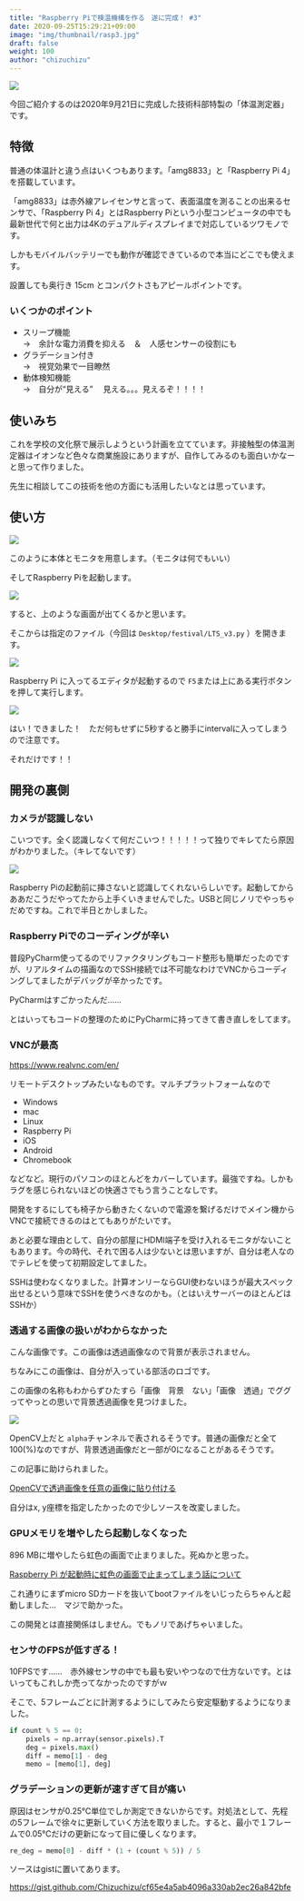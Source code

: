 ```yaml
---
title: "Raspberry Piで検温機構を作る　遂に完成！ #3"
date: 2020-09-25T15:29:21+09:00
image: "img/thumbnail/rasp3.jpg"
draft: false
weight: 100
author: "chizuchizu"
---
```




![](/img/raspberry/16.jpg)

今回ご紹介するのは2020年9月21日に完成した技術科部特製の「体温測定器」です。

## 特徴

普通の体温計と違う点はいくつもあります。「amg8833」と「Raspberry Pi 4」を搭載しています。

「amg8833」は赤外線アレイセンサと言って、表面温度を測ることの出来るセンサで、「Raspberry Pi 4」とはRaspberry Piという小型コンピュータの中でも最新世代で何と出力は4Kのデュアルディスプレイまで対応しているツワモノです。

しかもモバイルバッテリーでも動作が確認できているので本当にどこでも使えます。

設置しても奥行き 15cm とコンパクトさもアピールポイントです。



### いくつかのポイント

- スリープ機能　\
  →　余計な電力消費を抑える　＆　人感センサーの役割にも
- グラデーション付き\
  →　視覚効果で一目瞭然
- 動体検知機能  \
  →　自分が“見える”　 見える。。。見えるぞ！！！！

## 使いみち

これを学校の文化祭で展示しようという計画を立てています。非接触型の体温測定器はイオンなど色々な商業施設にありますが、自作してみるのも面白いかなーと思って作りました。

先生に相談してこの技術を他の方面にも活用したいなとは思っています。

## 使い方

![](/img/raspberry/17.jpg)

このように本体とモニタを用意します。（モニタは何でもいい）

そしてRaspberry Piを起動します。

![](/img/raspberry/18.png)

すると、上のような画面が出てくるかと思います。

そこからは指定のファイル（今回は `Desktop/festival/LTS_v3.py` ）を開きます。

![](/img/raspberry/19.png)

Raspberry Pi に入ってるエディタが起動するので `F5`または上にある実行ボタンを押して実行します。

![](/img/raspberry/20.png)

はい！できました！　ただ何もせずに5秒すると勝手にintervalに入ってしまうので注意です。

それだけです！！



## 開発の裏側

### カメラが認識しない

こいつです。全く認識しなくて何だこいつ！！！！！って独りでキレてたら原因がわかりました。（キレてないです）

![](/img/raspberry/19.jpg)

Raspberry Piの起動前に挿さないと認識してくれないらしいです。起動してからああだこうだやってたから上手くいきませんでした。USBと同じノリでやっちゃだめですね。これで半日とかしました。

### Raspberry Piでのコーディングが辛い

普段PyCharm使ってるのでリファクタリングもコード整形も簡単だったのですが、リアルタイムの描画なのでSSH接続では不可能なわけでVNCからコーディングしてましたがデバッグが辛かったです。

PyCharmはすごかったんだ……

とはいってもコードの整理のためにPyCharmに持ってきて書き直しをしてます。

### VNCが最高

https://www.realvnc.com/en/

リモートデスクトップみたいなものです。マルチプラットフォームなので

- Windows
- mac
- Linux
- Raspberry Pi
- iOS
- Android
- Chromebook

などなど。現行のパソコンのほとんどをカバーしています。最強ですね。しかもラグを感じられないほどの快適さでもう言うことなしです。

開発をするにしても椅子から動きたくないので電源を繋げるだけでメイン機からVNCで接続できるのはとてもありがたいです。

あと必要な理由として、自分の部屋にHDMI端子を受け入れるモニタがないこともあります。今の時代、それで困る人は少ないとは思いますが、自分は老人なのでテレビを使って初期設定してました。

SSHは使わなくなりました。計算オンリーならGUI使わないほうが最大スペック出せるという意味でSSHを使うべきなのかも。（とはいえサーバーのほとんどはSSHか）

### 透過する画像の扱いがわからなかった

こんな画像です。この画像は透過画像なので背景が表示されません。

ちなみにこの画像は、自分が入っている部活のロゴです。

この画像の名称もわからずひたすら「画像　背景　ない」「画像　透過」でググってやっとの思いで背景透過画像を見つけました。

![](/img/raspberry/tclb_logo.png)

OpenCV上だと `alpha`チャンネルで表されるそうです。普通の画像だと全て100(%)なのですが、背景透過画像だと一部が0になることがあるそうです。

この記事に助けられました。

[OpenCVで透過画像を任意の画像に貼り付ける](https://qiita.com/ka10ryu1/items/139746b38eb7e393af2e)

自分はx, y座標を指定したかったので少しソースを改変しました。

### GPUメモリを増やしたら起動しなくなった

896 MBに増やしたら虹色の画面で止まりました。死ぬかと思った。

[Raspberry Pi が起動時に虹色の画面で止まってしまう話について](https://ameblo.jp/tatsu54321/entry-12406584236.html)

これ通りにまずmicro SDカードを抜いてbootファイルをいじったらちゃんと起動しました…　マジで助かった。

この開発とは直接関係はしません。でもノリであげちゃいました。

### センサのFPSが低すぎる！

10FPSです……　赤外線センサの中でも最も安いやつなので仕方ないです。とはいってもこれしか売ってなかったのですがｗ

そこで、5フレームごとに計測するようにしてみたら安定駆動するようになりました。

```python
if count % 5 == 0:
    pixels = np.array(sensor.pixels).T  
    deg = pixels.max()
    diff = memo[1] - deg
    memo = [memo[1], deg]
```

### グラデーションの更新が速すぎて目が痛い

原因はセンサが0.25℃単位でしか測定できないからです。対処法として、先程の5フレームで徐々に更新していく方法を取りました。すると、最小で１フレームで0.05℃だけの更新になって目に優しくなります。

```python
re_deg = memo[0] - diff * (1 + (count % 5)) / 5
```



ソースはgistに置いてあります。

https://gist.github.com/Chizuchizu/cf65e4a5ab4096a330ab2ec26a842bfe